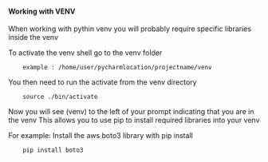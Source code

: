 #### Working with VENV

When working with pythin venv you will probably require specific libraries inside the venv

To activate the venv shell go to the venv folder

        example : /home/user/pycharmlocation/projectname/venv

You then need to run the activate from the venv directory

        source ./bin/activate
        
Now you will see (venv) to the left of your prompt indicating that you are in the venv
This allows you to use pip to install required libraries into your venv

For example: Install the aws boto3 library with pip install

        pip install boto3
        
